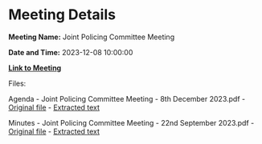 # Meeting Details

**Meeting Name:** Joint Policing Committee Meeting

**Date and Time:** 2023-12-08 10:00:00

**[Link to Meeting](https://www.limerick.ie/council/whats-on/joint-policing-committee-meeting-20)**

Files: 

Agenda - Joint Policing Committee Meeting - 8th December 2023.pdf - [Original file](https://www.limerick.ie/sites/default/files/media/documents/2024-05/agenda-joint-policing-committee-meeting-8th-december-2023.pdf) - [Extracted text](./Agenda%20-%20Joint%20Policing%20Committee%20Meeting%20-%208th%20December%202023.md)

Minutes - Joint Policing Committee Meeting - 22nd September 2023.pdf - [Original file](https://www.limerick.ie/sites/default/files/media/documents/2024-05/minutes-joint-policing-committee-meeting-22nd-september-2023.pdf) - [Extracted text](./Minutes%20-%20Joint%20Policing%20Committee%20Meeting%20-%2022nd%20September%202023.md)


